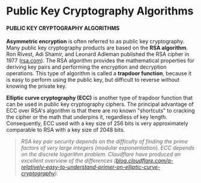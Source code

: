 # Public Key Cryptography Algorithms

#### PUBLIC KEY CRYPTOGRAPHY ALGORITHMS

**Asymmetric encryption** is often referred to as public key cryptography. Many public key cryptography products are based on the **RSA algorithm**. Ron Rivest, Adi Shamir, and Leonard Adleman published the RSA cipher in 1977 ([rsa.com](https://course.adinusa.id/sections/public-key-cryptography-algorithms)). The RSA algorithm provides the mathematical properties for deriving key pairs and performing the encryption and decryption operations. This type of algorithm is called a **trapdoor function**, because it is easy to perform using the public key, but difficult to reverse without knowing the private key.

**Elliptic curve cryptography (ECC)** is another type of trapdoor function that can be used in public key cryptography ciphers. The principal advantage of ECC over RSA's algorithm is that there are no known "shortcuts" to cracking the cipher or the math that underpins it, regardless of key length. Consequently, ECC used with a key size of 256 bits is very approximately comparable to RSA with a key size of 2048 bits.

> _RSA key pair security depends on the difficulty of finding the prime factors of very large integers (modular exponentiation). ECC depends on the discrete logarithm problem. Cloudflare have produced an excellent overview of the differences ([blog.cloudflare.com/a-relatively-easy-to-understand-primer-on-elliptic-curve-cryptography](https://course.adinusa.id/sections/public-key-cryptography-algorithms))._